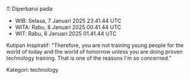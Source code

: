 ⏰ Diperbarui pada:
- WIB: Selasa, 7 Januari 2025 23.41.44 UTC
- WITA: Rabu, 8 Januari 2025 00.41.44 UTC
- WIT: Rabu, 8 Januari 2025 01.41.44 UTC

Kutipan Inspiratif:
"Therefore, you are not training young people for the world of today and the world of tomorrow unless you are doing proven technology training. That is one of the reasons I'm so concerned."


Kategori: technology

